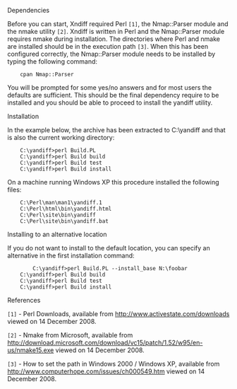Dependencies


Before you can start, Xndiff required Perl `[1]`, the Nmap::Parser module and
the nmake utility `[2]`. Xndiff is written in Perl and the Nmap::Parser module
requires nmake during installation. The directories where Perl and nmake are
installed should be in the execution path `[3]`. When this has been configured
correctly, the Nmap::Parser module needs to be installed by typing the
following command:

```
	cpan Nmap::Parser
```

You will be prompted for some yes/no answers and for most users the defaults
are sufficient. This should be the final dependency require to be installed
and you should be able to proceed to install the yandiff utility.

Installation


In the example below, the archive has been extracted to C:\yandiff and that is
also the current working directory:

```
	C:\yandiff>perl Build.PL
	C:\yandiff>perl Build build
	C:\yandiff>perl Build test
	C:\yandiff>perl Build install
```

On a machine running Windows XP this procedure installed the following
files:

```
	C:\Perl\man\man1\yandiff.1
	C:\Perl\html\bin\yandiff.html
	C:\Perl\site\bin\yandiff
	C:\Perl\site\bin\yandiff.bat
```

Installing to an alternative location

If you do not want to install to the default location, you can specify an
alternative in the first installation command:

```
        C:\yandiff>perl Build.PL --install_base N:\foobar
	C:\yandiff>perl Build build
	C:\yandiff>perl Build test
	C:\yandiff>perl Build install
```

References


`[1]` - Perl Downloads, available from <http://www.activestate.com/downloads>
viewed on 14 December 2008.

`[2]` - Nmake from Microsoft, available from
<http://download.microsoft.com/download/vc15/patch/1.52/w95/en-us/nmake15.exe>
viewed on 14 December 2008.

`[3]` - How to set the path in Windows 2000 / Windows XP, available from
<http://www.computerhope.com/issues/ch000549.htm> viewed on 14 December 2008.